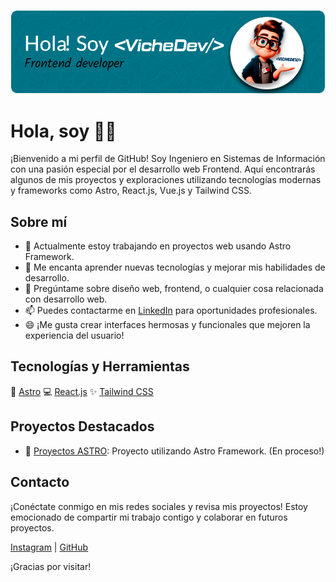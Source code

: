 ![ing Vicente](https://raw.githubusercontent.com/vichedev/vichedev/main/bannerviche.png)

# Hola, soy <VicheDev/> 👋🔥

¡Bienvenido a mi perfil de GitHub! Soy Ingeniero en Sistemas de Información con una pasión especial por el desarrollo web Frontend. Aquí encontrarás algunos de mis proyectos y exploraciones utilizando tecnologías modernas y frameworks como Astro, React.js, Vue.js y Tailwind CSS.

## Sobre mí

- 🔭 Actualmente estoy trabajando en proyectos web usando Astro Framework.
- 🌱 Me encanta aprender nuevas tecnologías y mejorar mis habilidades de desarrollo.
- 💬 Pregúntame sobre diseño web, frontend, o cualquier cosa relacionada con desarrollo web.
- 📫 Puedes contactarme en [LinkedIn](linkedin.com/in/vicente-zamora-g) para oportunidades profesionales.
- 😄 ¡Me gusta crear interfaces hermosas y funcionales que mejoren la experiencia del usuario!

## Tecnologías y Herramientas

🚀 [Astro](https://astro.build/)
💻 [React.js](https://react.dev/)
✨ [Tailwind CSS](https://tailwindcss.com/)

## Proyectos Destacados

- 🚀 [Proyectos ASTRO](https://astro.build/): Proyecto utilizando Astro Framework. (En proceso!)

## Contacto

¡Conéctate conmigo en mis redes sociales y revisa mis proyectos! Estoy emocionado de compartir mi trabajo contigo y colaborar en futuros proyectos.

[Instagram](https://www.instagram.com/jhonnvi23?igsh=MWQyb3kzYzYzdWdqcQ==) | [GitHub](https://github.com/YovngVi)

¡Gracias por visitar!
